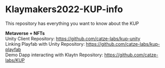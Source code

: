 # Klaymakers2022-KUP-info <br/>
This repository has everything you want to know about the KUP<br/>

**Metaverse + NFTs**<br/>
Unity Client Repository: https://github.com/catze-labs/kup-unity<br/>
Linking Playfab with Unity Repository: https://github.com/catze-labs/kup-playfab<br/>
Demo Dapp interacting with Klaytn Repository: https://github.com/catze-labs/KUP<br/>


